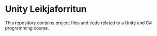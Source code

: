 # Unity Leikjaforritun

This repository contains project files and code related to a Unity and C# programming course.
